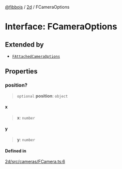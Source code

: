 [@fibbojs](/api/index) / [2d](/api/2d) / FCameraOptions

# Interface: FCameraOptions

## Extended by

- [`FAttachedCameraOptions`](FAttachedCameraOptions.md)

## Properties

### position?

> `optional` **position**: `object`

#### x

> **x**: `number`

#### y

> **y**: `number`

#### Defined in

[2d/src/cameras/FCamera.ts:6](https://github.com/fibbojs/fibbo/blob/31a9adc82b7f9e94d4aaa254912cda4482699c0d/packages/2d/src/cameras/FCamera.ts#L6)
